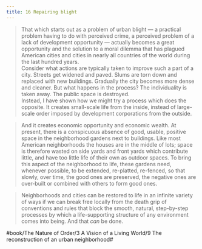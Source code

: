 ```yaml
---
title: 16 Repairing blight
---
```


> That which starts out as a problem of urban blight — a practical problem having to do with perceived crime, a perceived problem of a lack of development opportunity — actually becomes a great opportunity and the solution to a moral dilemma that has plagued American cities and cities in nearly all countries of the world during the last hundred years.  
> Consider what actions are typically taken to improve such a part of a city. Streets get widened and paved. Slums are torn down and replaced with new buildings. Gradually the city becomes more dense and cleaner. But what happens in the process? The individuality is taken away. The public space is destroyed.  
> Instead, I have shown how we might try a process which does the opposite. It creates small-scale life from the inside, instead of large-scale order imposed by development corporations from the outside.  

> And it creates economic opportunity and economic wealth. At present, there is a conspicuous absence of good, usable, positive space in the neighborhood gardens next to buildings. Like most American neighborhoods the houses are in the middle of lots; space is therefore wasted on side yards and front yards which contribute little, and have too little life of their own as outdoor spaces. To bring this aspect of the neighborhood to life, these gardens need, whenever possible, to be extended, re-platted, re-fenced, so that slowly, over time, the good ones are preserved, the negative ones are over-built or combined with others to form good ones.  

> Neighborhoods and cities can be restored to life in an infinite variety of ways if we can break free locally from the death grip of conventions and rules that block the smooth, natural, step-by-step processes by which a life-supporting structure of any environment comes into being. And that *can* be done.  

#book/The Nature of Order/3 A Vision of a Living World/9 The reconstruction of an urban neighborhood#